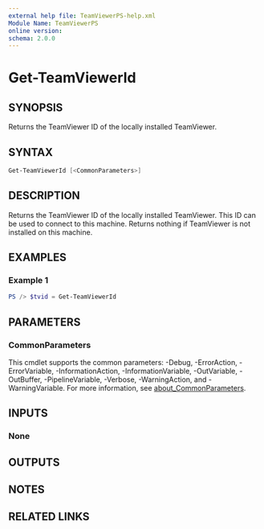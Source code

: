 ```yaml
---
external help file: TeamViewerPS-help.xml
Module Name: TeamViewerPS
online version:
schema: 2.0.0
---
```


# Get-TeamViewerId

## SYNOPSIS

Returns the TeamViewer ID of the locally installed TeamViewer.

## SYNTAX

```powershell
Get-TeamViewerId [<CommonParameters>]
```

## DESCRIPTION

Returns the TeamViewer ID of the locally installed TeamViewer. This ID can be
used to connect to this machine.
Returns nothing if TeamViewer is not installed on this machine.

## EXAMPLES

### Example 1

```powershell
PS /> $tvid = Get-TeamViewerId
```

## PARAMETERS

### CommonParameters

This cmdlet supports the common parameters: -Debug, -ErrorAction, -ErrorVariable, -InformationAction, -InformationVariable, -OutVariable, -OutBuffer, -PipelineVariable, -Verbose, -WarningAction, and -WarningVariable. For more information, see [about_CommonParameters](http://go.microsoft.com/fwlink/?LinkID=113216).

## INPUTS

### None

## OUTPUTS

## NOTES

## RELATED LINKS
